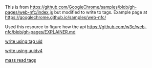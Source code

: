 This is from https://github.com/GoogleChrome/samples/blob/gh-pages/web-nfc/index.js but modified to write to tags. Example page at https://googlechrome.github.io/samples/web-nfc/

Used this resource to figure how the api https://github.com/w3c/web-nfc/blob/gh-pages/EXPLAINER.md

[write using tag uid](./taguid/index.html)

[write using uuidv4](./taguuidv4/index.html)

[mass read tags](./tagread/index.html)
